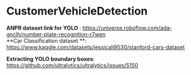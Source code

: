 # CustomerVehicleDetection

**ANPR dataset link for YOLO** :  https://universe.roboflow.com/ada-gnclh/number-plate-recognition-r7wen <br>
**Car Classification dataset **: https://www.kaggle.com/datasets/jessicali9530/stanford-cars-dataset <br>

**Extracting YOLO boundary boxes**: https://github.com/ultralytics/ultralytics/issues/5150
